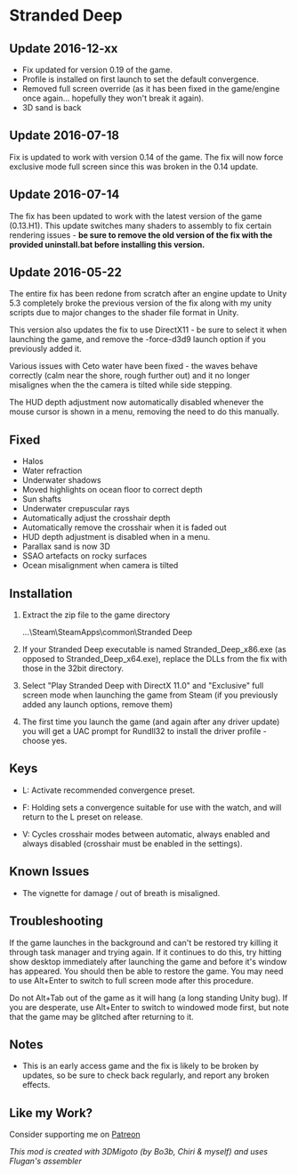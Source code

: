 Stranded Deep
=============

Update 2016-12-xx
-----------------
- Fix updated for version 0.19 of the game.
- Profile is installed on first launch to set the default convergence.
- Removed full screen override (as it has been fixed in the game/engine once
  again... hopefully they won't break it again).
- 3D sand is back

Update 2016-07-18
-----------------
Fix is updated to work with version 0.14 of the game. The fix will now force
exclusive mode full screen since this was broken in the 0.14 update.

Update 2016-07-14
-----------------
The fix has been updated to work with the latest version of the game (0.13.H1).
This update switches many shaders to assembly to fix certain rendering issues -
**be sure to remove the old version of the fix with the provided uninstall.bat
before installing this version.**

Update 2016-05-22
-----------------
The entire fix has been redone from scratch after an engine update to Unity 5.3
completely broke the previous version of the fix along with my unity scripts
due to major changes to the shader file format in Unity.

This version also updates the fix to use DirectX11 - be sure to select it when
launching the game, and remove the -force-d3d9 launch option if you previously
added it.

Various issues with Ceto water have been fixed - the waves behave correctly
(calm near the shore, rough further out) and it no longer misalignes when the
the camera is tilted while side stepping.

The HUD depth adjustment now automatically disabled whenever the mouse cursor
is shown in a menu, removing the need to do this manually.

Fixed
-----
- Halos
- Water refraction
- Underwater shadows
- Moved highlights on ocean floor to correct depth
- Sun shafts
- Underwater crepuscular rays
- Automatically adjust the crosshair depth
- Automatically remove the crosshair when it is faded out
- HUD depth adjustment is disabled when in a menu.
- Parallax sand is now 3D
- SSAO artefacts on rocky surfaces
- Ocean misalignment when camera is tilted

Installation
------------
1. Extract the zip file to the game directory

    ...\Steam\SteamApps\common\Stranded Deep

2. If your Stranded Deep executable is named Stranded_Deep_x86.exe (as opposed
   to Stranded_Deep_x64.exe), replace the DLLs from the fix with those in the
   32bit directory.

3. Select "Play Stranded Deep with DirectX 11.0" and "Exclusive" full screen
   mode when launching the game from Steam (if you previously added any launch
   options, remove them)

4. The first time you launch the game (and again after any driver update) you
   will get a UAC prompt for Rundll32 to install the driver profile - choose
   yes.

Keys
----
- L: Activate recommended convergence preset.

- F: Holding sets a convergence suitable for use with the watch, and will
  return to the L preset on release.

- V: Cycles crosshair modes between automatic, always enabled and always
  disabled (crosshair must be enabled in the settings).

Known Issues
------------
- The vignette for damage / out of breath is misaligned.

Troubleshooting
---------------
If the game launches in the background and can't be restored try killing it
through task manager and trying again. If it continues to do this, try hitting
show desktop immediately after launching the game and before it's window has
appeared. You should then be able to restore the game. You may need to use
Alt+Enter to switch to full screen mode after this procedure.

Do not Alt+Tab out of the game as it will hang (a long standing Unity bug). If
you are desperate, use Alt+Enter to switch to windowed mode first, but note
that the game may be glitched after returning to it.

Notes
-----
- This is an early access game and the fix is likely to be broken by updates,
  so be sure to check back regularly, and report any broken effects.

Like my Work?
-------------
Consider supporting me on [Patreon](https://www.patreon.com/DarkStarSword)

_This mod is created with 3DMigoto (by Bo3b, Chiri & myself) and uses Flugan's
assembler_
